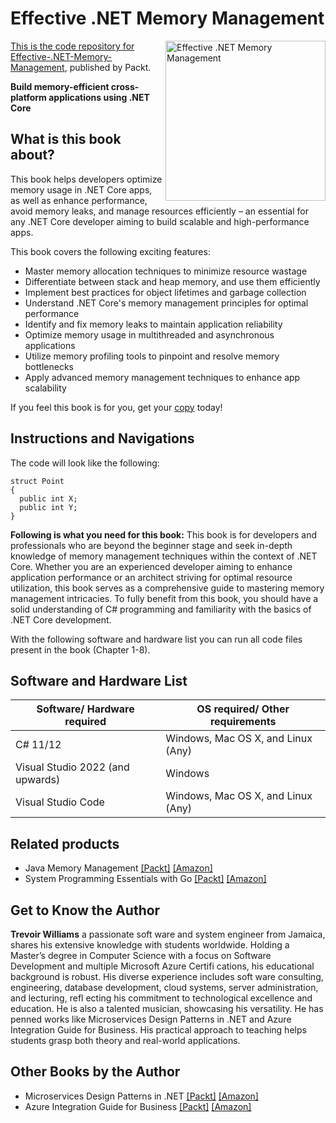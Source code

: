 # Effective .NET Memory Management

<a href="https://www.packtpub.com/en-in/product/effective-net-memory-management-9781835461044"> <img src="https://content.packt.com/_/image/original/B21794/cover_image_large.jpg" alt="Effective .NET Memory Management" itemprop="url" height="256px" align="right">

This is the code repository for [Effective-.NET-Memory-Management](https://www.packtpub.com/en-in/product/effective-net-memory-management-9781835461044), published by Packt.

**Build memory-efficient cross-platform applications using .NET Core**

## What is this book about?
This book helps developers optimize memory usage in .NET Core apps, as well as enhance performance, avoid memory leaks, and manage resources efficiently – an essential for any .NET Core developer aiming to build scalable and high-performance apps.

This book covers the following exciting features:
* Master memory allocation techniques to minimize resource wastage
* Differentiate between stack and heap memory, and use them efficiently
* Implement best practices for object lifetimes and garbage collection
* Understand .NET Core's memory management principles for optimal performance
* Identify and fix memory leaks to maintain application reliability
* Optimize memory usage in multithreaded and asynchronous applications
* Utilize memory profiling tools to pinpoint and resolve memory bottlenecks
* Apply advanced memory management techniques to enhance app scalability

If you feel this book is for you, get your [copy](https://a.co/d/6HaQ4M1) today!

## Instructions and Navigations

The code will look like the following:

```
struct Point
{
  public int X;
  public int Y;
}
```

**Following is what you need for this book:**
This book is for developers and professionals who are beyond the beginner stage and seek in-depth knowledge of memory management techniques within the context of .NET Core. Whether you are an experienced developer aiming to enhance application performance or an architect striving for optimal resource utilization, this book serves as a comprehensive guide to mastering memory management intricacies. To fully benefit from this book, you should have a solid understanding of C# programming and familiarity with the basics of .NET Core development.

With the following software and hardware list you can run all code files present in the book (Chapter 1-8).

## Software and Hardware List
| Software/ Hardware required | OS required/ Other requirements |
| ------------------------------------ | ----------------------------------- |
| C# 11/12 | Windows, Mac OS X, and Linux (Any) |
| Visual Studio 2022 (and upwards) | Windows |
| Visual Studio Code | Windows, Mac OS X, and Linux (Any) |

## Related products
* Java Memory Management [[Packt]](https://www.packtpub.com/en-in/product/java-memory-management-9781801812856) [[Amazon]](https://a.co/d/agoyNYs)
* System Programming Essentials with Go [[Packt]](https://www.packtpub.com/en-in/product/system-programming-essentials-with-go-9781837634132) [[Amazon]](https://a.co/d/1xQgIXy)

## Get to Know the Author
**Trevoir Williams**
a passionate soft ware and system engineer from Jamaica, shares his extensive knowledge with students worldwide. Holding a Master’s degree in Computer Science with a focus on Software Development and multiple Microsoft Azure Certifi cations, his educational background is robust.
His diverse experience includes soft ware consulting, engineering, database development, cloud systems, server administration, and lecturing, refl ecting his commitment to technological excellence and education. He is also a talented musician, showcasing his versatility.
He has penned works like Microservices Design Patterns in .NET and Azure Integration Guide for Business. His practical approach to teaching helps students grasp both theory and real-world applications.

## Other Books by the Author
* Microservices Design Patterns in .NET [[Packt]](https://www.packtpub.com/en-us/product/microservices-design-patterns-in-net-9781804610305) [[Amazon]](https://a.co/d/fJ5G82F)
* Azure Integration Guide for Business [[Packt]](https://www.packtpub.com/en-us/product/azure-integration-guide-for-business-9781837639144) [[Amazon]](https://a.co/d/6HO8isB)






